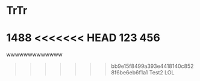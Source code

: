 TrTr
====
1488
<<<<<<< HEAD
123
456
=======

wwwwwwwwwwwww

>>>>>>> bb9e15f8499a393e4418140c8528f6be6eb6f1a1
Test2
LOL